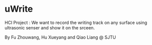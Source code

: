 uWrite
======

HCI Project : We want to record the writing track on any surface using ultrasonic senser and show it on the srceen.


By Fu Zhouwang, Hu Xueyang and Qiao Liang @ SJTU
